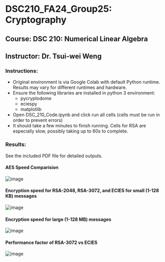 # DSC210_FA24_Group25: Cryptography

## Course: DSC 210: Numerical Linear Algebra

## Instructor: Dr. Tsui-wei Weng

### Instructions: 
* Original environment is via Google Colab with default Python runtime. Results may vary for different runtimes and hardware.
* Ensure the following libraries are installed in python 3 environment:
  * pycryptodome
  * eciespy
  * matplotlib
* Open DSC_210_Code.ipynb and click run all cells (cells must be run in order to prevent errors)
* It should take a few minutes to finish running. Cells for RSA are especially slow, possibly taking up to 60s to complete.

### Results:
See the included PDF file for detailed outputs. 

#### AES Speed Comparision
![image](https://github.com/user-attachments/assets/211dd76e-872a-42b8-be5c-e7486e187f7e)

#### Encryption speed for RSA-2048, RSA-3072, and ECIES for small (1-128 KB) messages
![image](https://github.com/user-attachments/assets/97d5c108-7e8e-4620-bfe6-068d7b5e1b5f)

#### Encryption speed for large (1-128 MB) messages
![image](https://github.com/user-attachments/assets/e5e40bbe-2bc8-4339-a8ad-2cbd95cd94e1)

#### Performance factor of RSA-3072 vs ECIES
![image](https://github.com/user-attachments/assets/3334146e-9559-40c0-80c7-b2c8d5408ff8)


